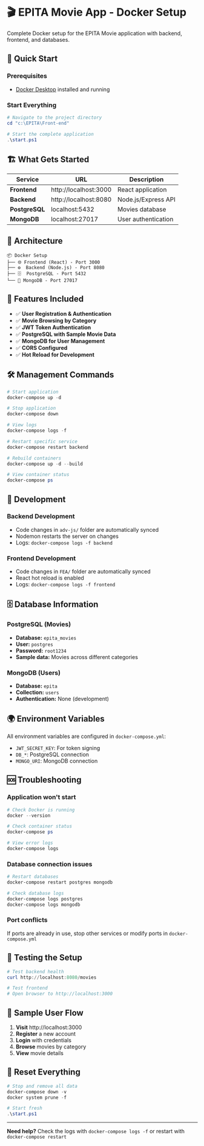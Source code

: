 # 🎬 EPITA Movie App - Docker Setup

Complete Docker setup for the EPITA Movie application with backend, frontend, and databases.

## 🚀 Quick Start

### Prerequisites
- [Docker Desktop](https://www.docker.com/products/docker-desktop) installed and running

### Start Everything
```powershell
# Navigate to the project directory
cd "c:\EPITA\Front-end"

# Start the complete application
.\start.ps1
```

## 🏗️ What Gets Started

| Service | URL | Description |
|---------|-----|-------------|
| **Frontend** | http://localhost:3000 | React application |
| **Backend** | http://localhost:8080 | Node.js/Express API |
| **PostgreSQL** | localhost:5432 | Movies database |
| **MongoDB** | localhost:27017 | User authentication |

## 📂 Architecture

```
📦 Docker Setup
├── 🌐 Frontend (React) - Port 3000
├── ⚙️  Backend (Node.js) - Port 8080
├── 🗄️  PostgreSQL - Port 5432
└── 🍃 MongoDB - Port 27017
```

## 🎯 Features Included

- ✅ **User Registration & Authentication**
- ✅ **Movie Browsing by Category**
- ✅ **JWT Token Authentication**
- ✅ **PostgreSQL with Sample Movie Data**
- ✅ **MongoDB for User Management**
- ✅ **CORS Configured**
- ✅ **Hot Reload for Development**

## 🛠️ Management Commands

```powershell
# Start application
docker-compose up -d

# Stop application
docker-compose down

# View logs
docker-compose logs -f

# Restart specific service
docker-compose restart backend

# Rebuild containers
docker-compose up -d --build

# View container status
docker-compose ps
```

## 🔧 Development

### Backend Development
- Code changes in `adv-js/` folder are automatically synced
- Nodemon restarts the server on changes
- Logs: `docker-compose logs -f backend`

### Frontend Development
- Code changes in `FEA/` folder are automatically synced
- React hot reload is enabled
- Logs: `docker-compose logs -f frontend`

## 🗄️ Database Information

### PostgreSQL (Movies)
- **Database:** `epita_movies`
- **User:** `postgres`
- **Password:** `root1234`
- **Sample data:** Movies across different categories

### MongoDB (Users)
- **Database:** `epita`
- **Collection:** `users`
- **Authentication:** None (development)

## 🌍 Environment Variables

All environment variables are configured in `docker-compose.yml`:
- `JWT_SECRET_KEY`: For token signing
- `DB_*`: PostgreSQL connection
- `MONGO_URI`: MongoDB connection

## 🆘 Troubleshooting

### Application won't start
```powershell
# Check Docker is running
docker --version

# Check container status
docker-compose ps

# View error logs
docker-compose logs
```

### Database connection issues
```powershell
# Restart databases
docker-compose restart postgres mongodb

# Check database logs
docker-compose logs postgres
docker-compose logs mongodb
```

### Port conflicts
If ports are already in use, stop other services or modify ports in `docker-compose.yml`

## 🧪 Testing the Setup

```powershell
# Test backend health
curl http://localhost:8080/movies

# Test frontend
# Open browser to http://localhost:3000
```

## 📝 Sample User Flow

1. **Visit** http://localhost:3000
2. **Register** a new account
3. **Login** with credentials
4. **Browse** movies by category
5. **View** movie details

## 🔄 Reset Everything

```powershell
# Stop and remove all data
docker-compose down -v
docker system prune -f

# Start fresh
.\start.ps1
```

---

**Need help?** Check the logs with `docker-compose logs -f` or restart with `docker-compose restart`
